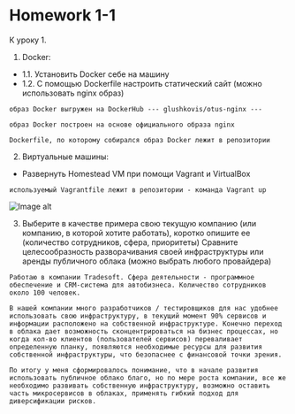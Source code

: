 # Homework 1-1
К уроку 1.

1. Docker:
* 1.1. Установить Docker себе на машину
* 1.2. С помощью Dockerfile настроить статический сайт (можно использовать nginx образ)

`образ Docker выгружен на DockerHub --- glushkovis/otus-nginx ---`

`образ Docker построен на основе официального образа nginx` 

`Dockerfile, по которому собирался образ Docker лежит в репозитории`

2. Виртуальные машины: 
* Развернуть Homestead VM при помощи Vagrant и VirtualBox

`используемый Vagrantfile лежит в репозитории - команда Vagrant up`

![Image alt](https://raw.githubusercontent.com/otusteamedu/PHP/iglushkov/hm1-1/vagrant.png)

3. Выберите в качестве примера свою текущую компанию (или компанию, в которой хотите работать), коротко опишите ее (количество сотрудников, сфера, приоритеты)
Сравните целесообразность разворачивания своей инфраструктуры или аренды публичного облака (можно выбрать любого провайдера)

`Работаю в компании Tradesoft. Сфера деятельности - программное обеспечение и CRM-система для автобизнеса.
Количество сотрудников около 100 человек.`

`В нашей компании много разработчиков / тестировщиков для нас удобнее использовать свою инфраструктуру, в текущий момент 90% сервисов и информации расположено на собственной инфраструктуре. Конечно переход в облака дает возможность сконцентрироваться на бизнес процессах, но когда кол-во клиентов (пользователей сервисов) переваливает определенную планку, появляются необходимые ресурсы для развития собственной инфраструктуры, что безопаснее с финансовой точки зрения.` 

`По итогу у меня сформировалось понимание, что в начале развития использовать публичное облако благо, но по мере роста компании, все же необходимо развивать собственную инфраструктуру, возможно оставить часть микросервисов в облаках, применять гибкий подход для диверсификации рисков.`
